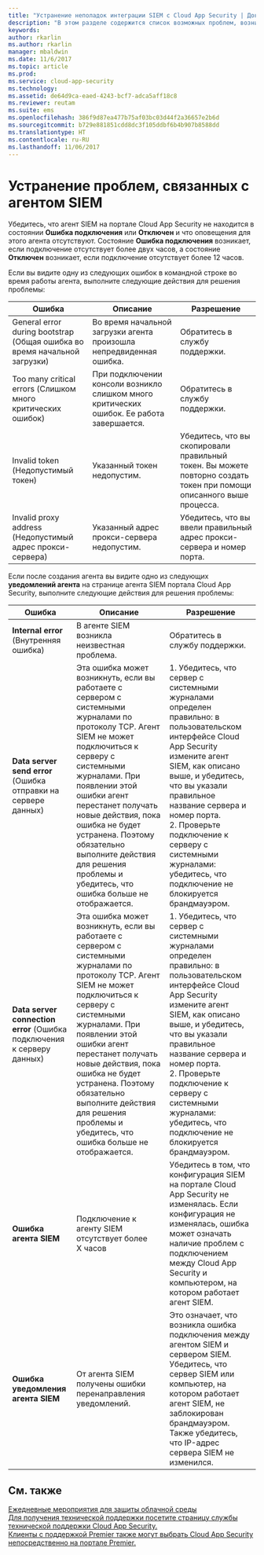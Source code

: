 ```yaml
---
title: "Устранение неполадок интеграции SIEM с Cloud App Security | Документы Майкрософт"
description: "В этом разделе содержится список возможных проблем, возникающих при подключении SIEM к Cloud App Security, и приводятся их решения."
keywords: 
author: rkarlin
ms.author: rkarlin
manager: mbaldwin
ms.date: 11/6/2017
ms.topic: article
ms.prod: 
ms.service: cloud-app-security
ms.technology: 
ms.assetid: de64d9ca-eaed-4243-bcf7-adca5aff18c8
ms.reviewer: reutam
ms.suite: ems
ms.openlocfilehash: 386f9d87ea477b75af03bc03d44f2a36657e2b6d
ms.sourcegitcommit: b729e881851cdd8dc3f105ddbf6b4b907b8588dd
ms.translationtype: HT
ms.contentlocale: ru-RU
ms.lasthandoff: 11/06/2017
---
```

# <a name="troubleshooting-the-siem-agent"></a>Устранение проблем, связанных с агентом SIEM

Убедитесь, что агент SIEM на портале Cloud App Security не находится в состоянии **Ошибка подключения** или **Отключен** и что оповещения для этого агента отсутствуют. Состояние **Ошибка подключения** возникает, если подключение отсутствует более двух часов, а состояние **Отключен** возникает, если подключение отсутствует более 12 часов.

Если вы видите одну из следующих ошибок в командной строке во время работы агента, выполните следующие действия для решения проблемы:

|Ошибка|Описание|Разрешение|
|----|----|----|
|General error during bootstrap (Общая ошибка во время начальной загрузки)|Во время начальной загрузки агента произошла непредвиденная ошибка.|Обратитесь в службу поддержки.|
|Too many critical errors (Слишком много критических ошибок)|При подключении консоли возникло слишком много критических ошибок. Ее работа завершается.|Обратитесь в службу поддержки.|
|Invalid token (Недопустимый токен)|Указанный токен недопустим.|Убедитесь, что вы скопировали правильный токен. Вы можете повторно создать токен при помощи описанного выше процесса.|
|Invalid proxy address (Недопустимый адрес прокси-сервера)|Указанный адрес прокси-сервера недопустим.|Убедитесь, что вы ввели правильный адрес прокси-сервера и номер порта.|


Если после создания агента вы видите одно из следующих **уведомлений агента** на странице агента SIEM портала Cloud App Security, выполните следующие действия для решения проблемы:

|Ошибка|Описание|Разрешение|
|----|----|----|
|**Internal error** (Внутренняя ошибка)|В агенте SIEM возникла неизвестная проблема.|Обратитесь в службу поддержки.|
|**Data server send error** (Ошибка отправки на сервере данных)|Эта ошибка может возникнуть, если вы работаете с сервером с системными журналами по протоколу TCP. Агент SIEM не может подключиться к серверу с системными журналами.  При появлении этой ошибки агент перестанет получать новые действия, пока ошибка не будет устранена. Поэтому обязательно выполните действия для решения проблемы и убедитесь, что ошибка больше не отображается.|1. Убедитесь, что сервер с системными журналами определен правильно: в пользовательском интерфейсе Cloud App Security измените агент SIEM, как описано выше, и убедитесь, что вы указали правильное название сервера и номер порта. </br>2. Проверьте подключение к серверу с системными журналами: убедитесь, что подключение не блокируется брандмауэром.| 
|**Data server connection error** (Ошибка подключения к серверу данных)| Эта ошибка может возникнуть, если вы работаете с сервером с системными журналами по протоколу TCP. Агент SIEM не может подключиться к серверу с системными журналами.  При появлении этой ошибки агент перестанет получать новые действия, пока ошибка не будет устранена. Поэтому обязательно выполните действия для решения проблемы и убедитесь, что ошибка больше не отображается.|1. Убедитесь, что сервер с системными журналами определен правильно: в пользовательском интерфейсе Cloud App Security измените агент SIEM, как описано выше, и убедитесь, что вы указали правильное название сервера и номер порта. </br>2. Проверьте подключение к серверу с системными журналами: убедитесь, что подключение не блокируется брандмауэром.|
|**Ошибка агента SIEM**|Подключение к агенту SIEM отсутствует более X часов|Убедитесь в том, что конфигурация SIEM на портале Cloud App Security не изменялась. Если конфигурация не изменялась, ошибка может означать наличие проблем с подключением между Cloud App Security и компьютером, на котором работает агент SIEM.|
|**Ошибка уведомления агента SIEM**|От агента SIEM получены ошибки перенаправления уведомлений.|Это означает, что возникла ошибка подключения между агентом SIEM и сервером SIEM. Убедитесь, что сервер SIEM или компьютер, на котором работает агент SIEM, не заблокирован брандмауэром. Также убедитесь, что IP-адрес сервера SIEM не изменился.|



## <a name="see-also"></a>См. также  
[Ежедневные мероприятия для защиты облачной среды](daily-activities-to-protect-your-cloud-environment.md)   
[Для получения технической поддержки посетите страницу службы технической поддержки Cloud App Security.](http://support.microsoft.com/oas/default.aspx?prid=16031)   
[Клиенты с поддержкой Premier также могут выбрать Cloud App Security непосредственно на портале Premier.](https://premier.microsoft.com/)  
  
  
